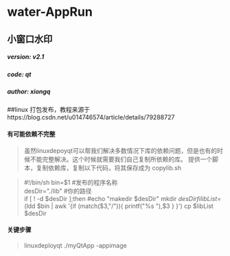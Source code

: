# water-AppRun
## 小窗口水印  
##### version: v2.1
##### code: qt
##### author: xiongq

##linux 打包发布，教程来源于https://blog.csdn.net/u014746574/article/details/79288727

#### 有可能依赖不完整

> 虽然linuxdepoyqt可以帮我们解决多数情况下库的依赖问题，但是也有的时候不能完整解决。这个时候就需要我们自己复制所依赖的库。
提供一个脚本，复制依赖库，复制以下代码，将其保存成为 copylib.sh

> #!/bin/sh
> bin=$1         #发布的程序名称  
> desDir="./lib" #你的路径  
> if [ ! -d $desDir ];then
>       #echo "makedir $desDir"
>       mkdir $desDir
> fi 
> libList=$(ldd $bin | awk  '{if (match($3,"/")){ printf("%s "),$3 } }')
> cp $libList $desDir

#### 关键步骤
> linuxdeployqt ./myQtApp -appimage
